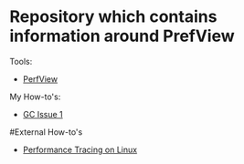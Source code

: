 # Repository which contains information around PrefView

Tools:

- [PerfView](https://github.com/microsoft/perfview)

My How-to's:
- [GC Issue 1](GCIssueExample1/readme.md)

#External How-to's
- [Performance Tracing on Linux](https://github.com/couven92/dotnet-coreclr/blob/master/Documentation/project-docs/linux-performance-tracing.md)
